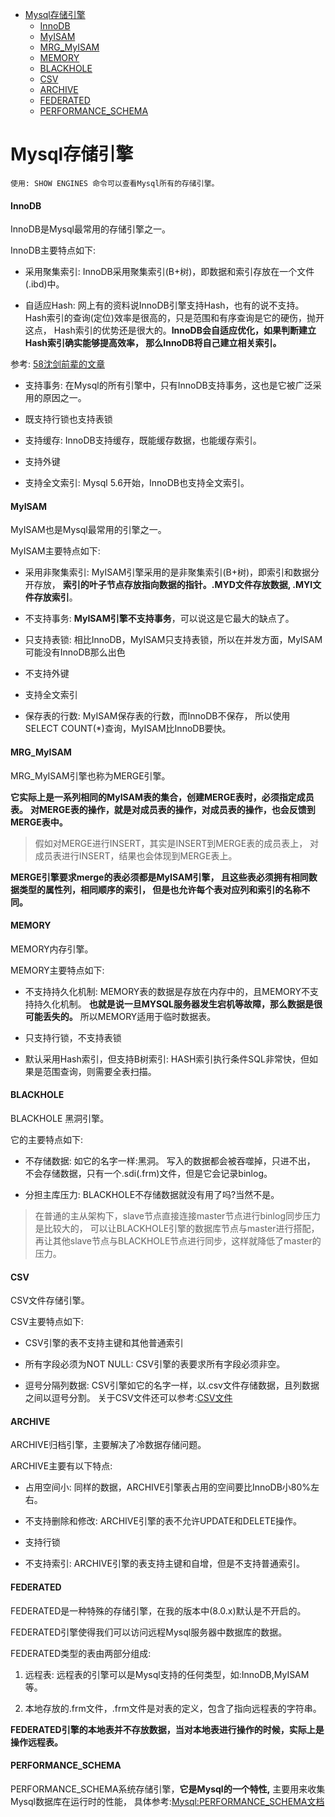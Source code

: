 <!-- TOC -->

   * [Mysql存储引擎](#mysql存储引擎)
       * [InnoDB](#innodb)
       * [MyISAM](#myisam)
       * [MRG_MyISAM](#mrg_myisam)
       * [MEMORY](#memory)
       * [BLACKHOLE](#blackhole)
       * [CSV](#csv)
       * [ARCHIVE](#archive)
       * [FEDERATED](#federated)
       * [PERFORMANCE_SCHEMA](#performance_schema)

<!-- /TOC -->

# Mysql存储引擎

````text
使用: SHOW ENGINES 命令可以查看Mysql所有的存储引擎。
````

#### InnoDB
InnoDB是Mysql最常用的存储引擎之一。

InnoDB主要特点如下:

- 采用聚集索引: InnoDB采用聚集索引(B+树)，即数据和索引存放在一个文件(.ibd)中。

- 自适应Hash: 网上有的资料说InnoDB引擎支持Hash，也有的说不支持。
Hash索引的查询(定位)效率是很高的，只是范围和有序查询是它的硬伤，抛开这点，
Hash索引的优势还是很大的。**InnoDB会自适应优化，如果判断建立Hash索引确实能够提高效率，
那么InnoDB将自己建立相关索引。**

参考: [58沈剑前辈的文章](https://zhuanlan.51cto.com/art/201910/604054.htm###)

- 支持事务: 在Mysql的所有引擎中，只有InnoDB支持事务，这也是它被广泛采用的原因之一。

- 既支持行锁也支持表锁

- 支持缓存: InnoDB支持缓存，既能缓存数据，也能缓存索引。

- 支持外键

- 支持全文索引: Mysql 5.6开始，InnoDB也支持全文索引。

#### MyISAM
MyISAM也是Mysql最常用的引擎之一。

MyISAM主要特点如下:

- 采用非聚集索引: MyISAM引擎采用的是非聚集索引(B+树)，即索引和数据分开存放，
**索引的叶子节点存放指向数据的指针。.MYD文件存放数据, .MYI文件存放索引**。

- 不支持事务: **MyISAM引擎不支持事务**，可以说这是它最大的缺点了。

- 只支持表锁: 相比InnoDB，MyISAM只支持表锁，所以在并发方面，MyISAM可能没有InnoDB那么出色

- 不支持外键

- 支持全文索引

- 保存表的行数: MyISAM保存表的行数，而InnoDB不保存，
所以使用 SELECT COUNT(*)查询，MyISAM比InnoDB要快。

#### MRG_MyISAM
MRG_MyISAM引擎也称为MERGE引擎。

**它实际上是一系列相同的MyISAM表的集合，创建MERGE表时，必须指定成员表。**
**对MERGE表的操作，就是对成员表的操作，对成员表的操作，也会反馈到MERGE表中。**

>假如对MERGE进行INSERT，其实是INSERT到MERGE表的成员表上，
>对成员表进行INSERT，结果也会体现到MERGE表上。

**MERGE引擎要求merge的表必须都是MyISAM引擎，
且这些表必须拥有相同数据类型的属性列，相同顺序的索引，
但是也允许每个表对应列和索引的名称不同。**

#### MEMORY
MEMORY内存引擎。

MEMORY主要特点如下:

- 不支持持久化机制: MEMORY表的数据是存放在内存中的，且MEMORY不支持持久化机制。
**也就是说一旦MYSQL服务器发生宕机等故障，那么数据是很可能丢失的。** 所以MEMORY适用于临时数据表。

- 只支持行锁，不支持表锁

- 默认采用Hash索引，但支持B树索引: HASH索引执行条件SQL非常快，但如果是范围查询，则需要全表扫描。

#### BLACKHOLE
BLACKHOLE 黑洞引擎。

它的主要特点如下:

- 不存储数据: 如它的名字一样:黑洞。 写入的数据都会被吞噬掉，只进不出，
不会存储数据，只有一个.sdi(.frm)文件，但是它会记录binlog。

- 分担主库压力: BLACKHOLE不存储数据就没有用了吗?当然不是。

>在普通的主从架构下，slave节点直接连接master节点进行binlog同步压力是比较大的，
>可以让BLACKHOLE引擎的数据库节点与master进行搭配，
>再让其他slave节点与BLACKHOLE节点进行同步，这样就降低了master的压力。


#### CSV
CSV文件存储引擎。

CSV主要特点如下:

- CSV引擎的表不支持主键和其他普通索引

- 所有字段必须为NOT NULL: CSV引擎的表要求所有字段必须非空。

- 逗号分隔列数据: CSV引擎如它的名字一样，以.csv文件存储数据，且列数据之间以逗号分割。
关于CSV文件还可以参考:[CSV文件](https://baike.baidu.com/item/CSV/10739)


#### ARCHIVE
ARCHIVE归档引擎，主要解决了冷数据存储问题。

ARCHIVE主要有以下特点:

- 占用空间小: 同样的数据，ARCHIVE引擎表占用的空间要比InnoDB小80%左右。

- 不支持删除和修改: ARCHIVE引擎的表不允许UPDATE和DELETE操作。

- 支持行锁

- 不支持索引: ARCHIVE引擎的表支持主键和自增，但是不支持普通索引。


#### FEDERATED
FEDERATED是一种特殊的存储引擎，在我的版本中(8.0.x)默认是不开启的。

FEDERATED引擎使得我们可以访问远程Mysql服务器中数据库的数据。

FEDERATED类型的表由两部分组成:
1. 远程表: 远程表的引擎可以是Mysql支持的任何类型，如:InnoDB,MyISAM等。
 
2. 本地存放的.frm文件，.frm文件是对表的定义，包含了指向远程表的字符串。
 
**FEDERATED引擎的本地表并不存放数据，当对本地表进行操作的时候，实际上是操作远程表。**

#### PERFORMANCE_SCHEMA
PERFORMANCE_SCHEMA系统存储引擎，**它是Mysql的一个特性,**
主要用来收集Mysql数据库在运行时的性能，
具体参考:[Mysql:PERFORMANCE_SCHEMA文档](https://dev.mysql.com/doc/refman/5.6/en/performance-schema.html)
